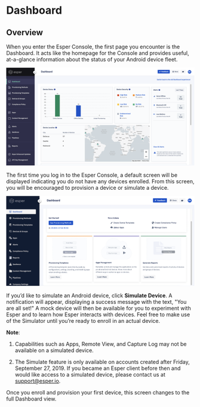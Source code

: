 # Dashboard

## Overview

When you enter the Esper Console, the first page you encounter is the Dashboard. It acts like the homepage for the Console and provides useful, at-a-glance information about the status of your Android device fleet.

  

![](./images/1-dashboard.png)

  
  

The first time you log in to the Esper Console, a default screen will be displayed indicating you do not have any devices enrolled. From this screen, you will be encouraged to provision a device or simulate a device.

![](./images/2-emptydash.png)

  

If you’d like to simulate an Android device, click **Simulate Device**. A notification will appear, displaying a success message with the text, "You are all set!" A mock device will then be available for you to experiment with Esper and to learn how Esper interacts with devices. Feel free to make use of the Simulator until you’re ready to enroll in an actual device.

**Note**:

1.  Capabilities such as Apps, Remote View, and Capture Log may not be available on a simulated device.
    
2.  The Simulate feature is only available on accounts created after Friday, September 27, 2019. If you became an Esper client before then and would like access to a simulated device, please contact us at support@esper.io.
    

Once you enroll and provision your first device, this screen changes to the full Dashboard view.